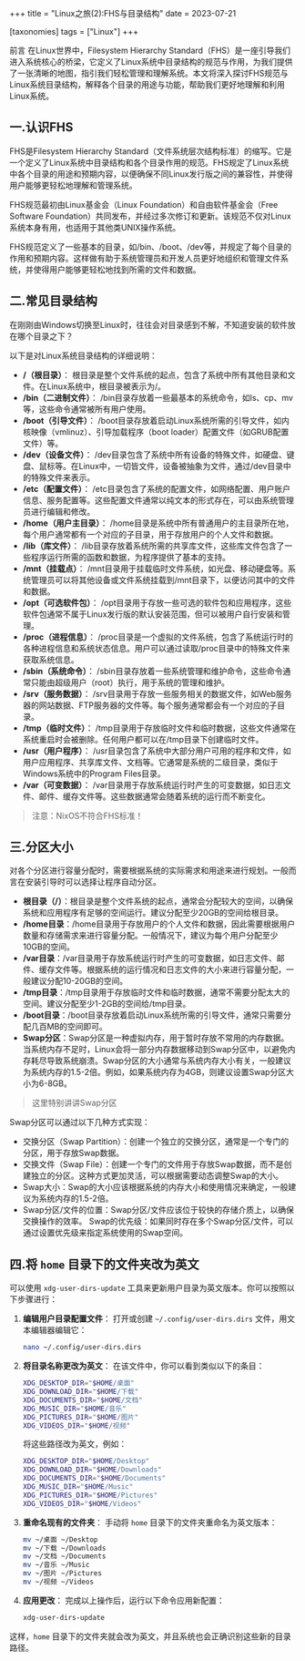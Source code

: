 +++
title = "Linux之旅(2):FHS与目录结构"
date = 2023-07-21

[taxonomies]
tags = ["Linux"]
+++

前言 在Linux世界中，Filesystem Hierarchy Standard（FHS）是一座引导我们进入系统核心的桥梁，它定义了Linux系统中目录结构的规范与作用，为我们提供了一张清晰的地图，指引我们轻松管理和理解系统。本文将深入探讨FHS规范与Linux系统目录结构，解释各个目录的用途与功能，帮助我们更好地理解和利用Linux系统。
<!-- more -->

## 一.认识FHS

FHS是Filesystem Hierarchy Standard（文件系统层次结构标准）的缩写。它是一个定义了Linux系统中目录结构和各个目录作用的规范。FHS规定了Linux系统中各个目录的用途和预期内容，以便确保不同Linux发行版之间的兼容性，并使得用户能够更轻松地理解和管理系统。

FHS规范最初由Linux基金会（Linux Foundation）和自由软件基金会（Free Software Foundation）共同发布，并经过多次修订和更新。该规范不仅对Linux系统本身有用，也适用于其他类UNIX操作系统。

FHS规范定义了一些基本的目录，如/bin、/boot、/dev等，并规定了每个目录的作用和预期内容。这样做有助于系统管理员和开发人员更好地组织和管理文件系统，并使得用户能够更轻松地找到所需的文件和数据。

## 二.常见目录结构

在刚刚由Windows切换至Linux时，往往会对目录感到不解，不知道安装的软件放在哪个目录之下？

以下是对Linux系统目录结构的详细说明：

- **/（根目录）**：
根目录是整个文件系统的起点，包含了系统中所有其他目录和文件。在Linux系统中，根目录被表示为/。
- **/bin（二进制文件）**：
/bin目录存放着一些最基本的系统命令，如ls、cp、mv等，这些命令通常被所有用户使用。
- **/boot（引导文件）**：
/boot目录存放着启动Linux系统所需的引导文件，如内核映像（vmlinuz）、引导加载程序（boot loader）配置文件（如GRUB配置文件）等。
- **/dev（设备文件）**：
/dev目录包含了系统中所有设备的特殊文件，如硬盘、键盘、鼠标等。在Linux中，一切皆文件，设备被抽象为文件，通过/dev目录中的特殊文件来表示。
- **/etc（配置文件）**：
/etc目录包含了系统的配置文件，如网络配置、用户账户信息、服务配置等。这些配置文件通常以纯文本的形式存在，可以由系统管理员进行编辑和修改。
- **/home（用户主目录）**：
/home目录是系统中所有普通用户的主目录所在地，每个用户通常都有一个对应的子目录，用于存放用户的个人文件和数据。
- **/lib（库文件）**：
/lib目录存放着系统所需的共享库文件，这些库文件包含了一些程序运行所需的函数和数据，为程序提供了基本的支持。
- **/mnt（挂载点）**：
/mnt目录用于挂载临时文件系统，如光盘、移动硬盘等。系统管理员可以将其他设备或文件系统挂载到/mnt目录下，以便访问其中的文件和数据。
- **/opt（可选软件包）**：
/opt目录用于存放一些可选的软件包和应用程序，这些软件包通常不属于Linux发行版的默认安装范围，但可以被用户自行安装和管理。
- **/proc（进程信息）**：
/proc目录是一个虚拟的文件系统，包含了系统运行时的各种进程信息和系统状态信息。用户可以通过读取/proc目录中的特殊文件来获取系统信息。
- **/sbin（系统命令）**：
/sbin目录存放着一些系统管理和维护命令，这些命令通常只能由超级用户（root）执行，用于系统的管理和维护。
- **/srv（服务数据）**：
/srv目录用于存放一些服务相关的数据文件，如Web服务器的网站数据、FTP服务器的文件等。每个服务通常都会有一个对应的子目录。
- **/tmp（临时文件）**：
/tmp目录用于存放临时文件和临时数据，这些文件通常在系统重启时会被删除。任何用户都可以在/tmp目录下创建临时文件。
- **/usr（用户程序）**：
/usr目录包含了系统中大部分用户可用的程序和文件，如用户应用程序、共享库文件、文档等。它通常是系统的二级目录，类似于Windows系统中的Program Files目录。
- **/var（可变数据）**：
/var目录用于存放系统运行时产生的可变数据，如日志文件、邮件、缓存文件等。这些数据通常会随着系统的运行而不断变化。

> 注意：NixOS不符合FHS标准！

## 三.分区大小

对各个分区进行容量分配时，需要根据系统的实际需求和用途来进行规划。一般而言在安装引导时可以选择让程序自动分区。

- **根目录（/）**：根目录是整个文件系统的起点，通常会分配较大的空间，以确保系统和应用程序有足够的空间运行。建议分配至少20GB的空间给根目录。
- **/home目录**：/home目录用于存放用户的个人文件和数据，因此需要根据用户数量和存储需求来进行容量分配。一般情况下，建议为每个用户分配至少10GB的空间。
- **/var目录**：/var目录用于存放系统运行时产生的可变数据，如日志文件、邮件、缓存文件等。根据系统的运行情况和日志文件的大小来进行容量分配，一般建议分配10-20GB的空间。
- **/tmp目录**：/tmp目录用于存放临时文件和临时数据，通常不需要分配太大的空间。建议分配至少1-2GB的空间给/tmp目录。
- **/boot目录**：/boot目录存放着启动Linux系统所需的引导文件，通常只需要分配几百MB的空间即可。
- **Swap分区**：Swap分区是一种虚拟内存，用于暂时存放不常用的内存数据。当系统内存不足时，Linux会将一部分内存数据移动到Swap分区中，以避免内存耗尽导致系统崩溃。Swap分区的大小通常与系统内存大小有关，一般建议为系统内存的1.5-2倍。例如，如果系统内存为4GB，则建议设置Swap分区大小为6-8GB。

> 这里特别讲讲Swap分区

Swap分区可以通过以下几种方式实现：

- 交换分区（Swap Partition）：创建一个独立的交换分区，通常是一个专门的分区，用于存放Swap数据。
- 交换文件（Swap File）：创建一个专门的文件用于存放Swap数据，而不是创建独立的分区。这种方式更加灵活，可以根据需要动态调整Swap的大小。
- Swap大小：Swap的大小应该根据系统的内存大小和使用情况来确定，一般建议为系统内存的1.5-2倍。
- Swap分区/文件的位置：Swap分区/文件应该位于较快的存储介质上，以确保交换操作的效率。
Swap的优先级：如果同时存在多个Swap分区/文件，可以通过设置优先级来指定系统使用的Swap空间。

## 四.将 `home` 目录下的文件夹改为英文

可以使用 `xdg-user-dirs-update` 工具来更新用户目录为英文版本。你可以按照以下步骤进行：

1. **编辑用户目录配置文件**：
   打开或创建 `~/.config/user-dirs.dirs` 文件，用文本编辑器编辑它：
   ```bash
   nano ~/.config/user-dirs.dirs
   ```

2. **将目录名称更改为英文**：
   在该文件中，你可以看到类似以下的条目：
   ```bash
   XDG_DESKTOP_DIR="$HOME/桌面"
   XDG_DOWNLOAD_DIR="$HOME/下载"
   XDG_DOCUMENTS_DIR="$HOME/文档"
   XDG_MUSIC_DIR="$HOME/音乐"
   XDG_PICTURES_DIR="$HOME/图片"
   XDG_VIDEOS_DIR="$HOME/视频"
   ```
   将这些路径改为英文，例如：
   ```bash
   XDG_DESKTOP_DIR="$HOME/Desktop"
   XDG_DOWNLOAD_DIR="$HOME/Downloads"
   XDG_DOCUMENTS_DIR="$HOME/Documents"
   XDG_MUSIC_DIR="$HOME/Music"
   XDG_PICTURES_DIR="$HOME/Pictures"
   XDG_VIDEOS_DIR="$HOME/Videos"
   ```

3. **重命名现有的文件夹**：
   手动将 `home` 目录下的文件夹重命名为英文版本：
   ```bash
   mv ~/桌面 ~/Desktop
   mv ~/下载 ~/Downloads
   mv ~/文档 ~/Documents
   mv ~/音乐 ~/Music
   mv ~/图片 ~/Pictures
   mv ~/视频 ~/Videos
   ```

4. **应用更改**：
   完成以上操作后，运行以下命令应用新配置：
   ```bash
   xdg-user-dirs-update
   ```

这样，`home` 目录下的文件夹就会改为英文，并且系统也会正确识别这些新的目录路径。

